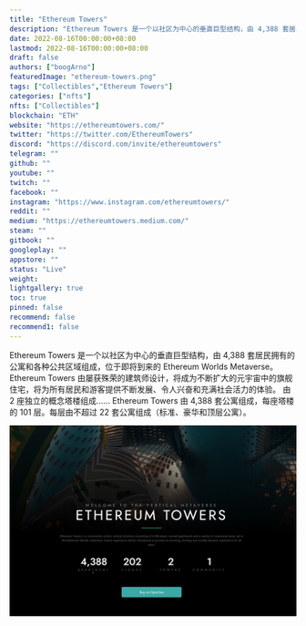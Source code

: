 ```yaml
---
title: "Ethereum Towers"
description: "Ethereum Towers 是一个以社区为中心的垂直巨型结构，由 4,388 套居民拥有的公寓和各种公共区域组成"
date: 2022-08-16T00:00:00+08:00
lastmod: 2022-08-16T00:00:00+08:00
draft: false
authors: ["boogArno"]
featuredImage: "ethereum-towers.png"
tags: ["Collectibles","Ethereum Towers"]
categories: ["nfts"]
nfts: ["Collectibles"]
blockchain: "ETH"
website: "https://ethereumtowers.com/"
twitter: "https://twitter.com/EthereumTowers"
discord: "https://discord.com/invite/ethereumtowers"
telegram: ""
github: ""
youtube: ""
twitch: ""
facebook: ""
instagram: "https://www.instagram.com/ethereumtowers/"
reddit: ""
medium: "https://ethereumtowers.medium.com/"
steam: ""
gitbook: ""
googleplay: ""
appstore: ""
status: "Live"
weight: 
lightgallery: true
toc: true
pinned: false
recommend: false
recommend1: false
---
```

Ethereum Towers 是一个以社区为中心的垂直巨型结构，由 4,388 套居民拥有的公寓和各种公共区域组成，位于即将到来的 Ethereum Worlds Metaverse。
Ethereum Towers 由屡获殊荣的建筑师设计，将成为不断扩大的元宇宙中的旗舰住宅，将为所有居民和游客提供不断发展、令人兴奋和充满社会活力的体验。
由 2 座独立的概念塔楼组成...... Ethereum Towers 由 4,388 套公寓组成，每座塔楼的 101 层。每层由不超过 22 套公寓组成（标准、豪华和顶层公寓）。

![ethereumtowers-dapp-collectibles-ethereum-image1_1b355c360e538266ac61ee8617805ec2](ethereumtowers-dapp-collectibles-ethereum-image1_1b355c360e538266ac61ee8617805ec2.png)